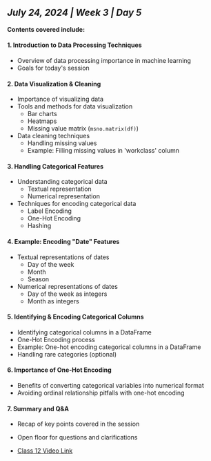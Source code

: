 ## _July 24, 2024 | Week 3 | Day 5_

**Contents covered include:**

#### 1. Introduction to Data Processing Techniques

- Overview of data processing importance in machine learning
- Goals for today's session

#### 2. Data Visualization & Cleaning

- Importance of visualizing data
- Tools and methods for data visualization
  - Bar charts
  - Heatmaps
  - Missing value matrix (`msno.matrix(df)`)
- Data cleaning techniques
  - Handling missing values
  - Example: Filling missing values in 'workclass' column

#### 3. Handling Categorical Features

- Understanding categorical data
  - Textual representation
  - Numerical representation
- Techniques for encoding categorical data
  - Label Encoding
  - One-Hot Encoding
  - Hashing

#### 4. Example: Encoding "Date" Features

- Textual representations of dates
  - Day of the week
  - Month
  - Season
- Numerical representations of dates
  - Day of the week as integers
  - Month as integers

#### 5. Identifying & Encoding Categorical Columns

- Identifying categorical columns in a DataFrame
- One-Hot Encoding process
- Example: One-hot encoding categorical columns in a DataFrame
- Handling rare categories (optional)

#### 6. Importance of One-Hot Encoding

- Benefits of converting categorical variables into numerical format
- Avoiding ordinal relationship pitfalls with one-hot encoding

#### 7. Summary and Q&A

- Recap of key points covered in the session
- Open floor for questions and clarifications

- [Class 12 Video Link](https://www.facebook.com/iCodeguru/videos/842121497495971)
